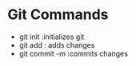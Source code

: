 # Git Commands

- git init :initializes git
- git add : adds changes
- git commit -m :commits changes
